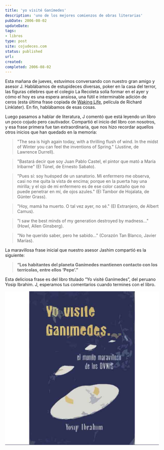 ```yaml
---
title: 'yo visité Ganímedes'
description: 'uno de los mejores comienzos de obras literarias'
pubDate: 2006-08-02
updateDate: 
tags: 
- libros
type: post
site: cojudeces.com
status: published
url: 
created: 
completed: 2006-08-02
---
```

Esta mañana de jueves, estuvimos conversando con nuestro gran amigo y asesor J. Hablábamos de estupideces diversas, poker en la casa del terror, las figuras célebres que el colegio La Recoleta solía formar en el ayer y cómo el hoy es una espera ansiosa, una fútil e interminable adición de ceros (esta última frase copiada de [Waking Life](http://www.imdb.com/title/tt0243017/?ref=cojudeces.com), película de Richard Linklater). En fin, hablábamos de esas cosas.

Luego pasamos a hablar de literatura, J comentó que está leyendo un libro un poco cojudo pero cautivador. Compartió el inicio del libro con nosotros, y esa frase primera fue tan extraordinaria, que nos hizo recordar aquellos otros inicios que han quedado en la memoria:

> "The sea is high again today, with a thrilling flush of wind. In the midst of Winter you can feel the inventions of Spring." (Justine, de Lawrence Durrell).

> "Bastará decir que soy Juan Pablo Castel, el pintor que mató a María Iribarne" (El Túnel, de Ernesto Sabato).

> "Pues sí: soy huésped de un sanatorio. Mi enfermero me observa, casi no me quita la vista de encima; porque en la puerta hay una mirilla; y el ojo de mi enfermero es de ese color castaño que no puede penetrar en mí, de ojos azules." (El Tambor de Hojalata, de Günter Grass).

> "Hoy, mamá ha muerto. O tal vez ayer, no sé." (El Extranjero, de Albert Camus).

> "I saw the best minds of my generation destroyed by madness..." (Howl, Allen Ginsberg).

> "No he querido saber, pero he sabido..." (Corazón Tan Blanco, Javier Marías).

La maravillosa frase inicial que nuestro asesor Jashim compartió es la siguiente:

> **“Los habitantes del planeta Ganímedes mantienen contacto con los terrícolas, entre ellos ‘Pepe’.”**

Esta deliciosa frase es del libro titulado “Yo visité Ganímedes”, del peruano Yosip Ibrahim. J, esperamos tus comentarios cuando termines con el libro.

![](./images/2006/2006-02-yovisiteganimedes.jpg)
